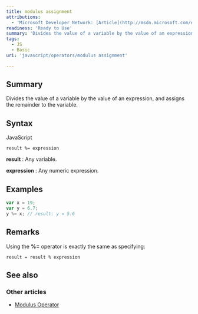 ```yaml
---
title: modulus assignment
attributions:
  - 'Microsoft Developer Network: [Article](http://msdn.microsoft.com/en-us/library/ie/ff3sz136(v=vs.94).aspx)'
readiness: 'Ready to Use'
summary: 'Divides the value of a variable by the value of an expression, and assigns the remainder to the variable.'
tags:
  - JS
  - Basic
uri: 'javascript/operators/modulus assignment'

---
```

## <span>Summary</span>

Divides the value of a variable by the value of an expression, and assigns the remainder to the variable.

## <span>Syntax</span>

<span class="language">JavaScript</span>

    result %= expression

**result**
:   Any variable.

**expression**
:   Any numeric expression.

## <span>Examples</span>

``` js
var x = 19;
var y = 6.7;
y %= x; // result: y = 5.6
```

## <span>Remarks</span>

Using the **%=** operator is exactly the same as specifying:

    result = result % expression

## <span>See also</span>

### <span>Other articles</span>

-   [Modulus Operator](/javascript/operators/modulus)

